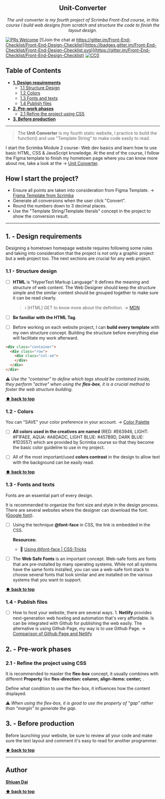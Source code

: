 <h2 align="center">Unit-Converter</h2>

<p align="center">
  <em> The unit converter is my fourth project of Scrimba Front-End course, in this course I build web designs from scratch and structure the code to finish the layout design.</em>
</p>

[![PRs Welcome](https://img.shields.io/badge/PRs-welcome-brightgreen.svg)](http://makeapullrequest.com) [![Join the chat at https://gitter.im/Front-End-Checklist/Front-End-Design-Checklist](https://badges.gitter.im/Front-End-Checklist/Front-End-Design-Checklist.svg)](https://gitter.im/Front-End-Checklist/Front-End-Design-Checklist) [![CC0](https://img.shields.io/badge/license-CC0-green.svg)](https://creativecommons.org/publicdomain/zero/1.0/)

## Table of Contents
* **[1. Design requirements](#1---design-requirements)**
	* [1.1 Structure Design](#11---grid-system)
	* [1.2 Colors](#12---colors)
	* [1.3 Fonts and texts](#13---fonts-and-texts)
	* [1.4 Publish files](#14---publish-files)
* **[2. Pre-work phases](#2---pre-work-phases)**
	* [2.1 Refine the project using CSS](#21---refine-the-project-using-CSS)
* **[3. Before production](#3---before-production)**

---

> The **Unit Converter** is my fourth static website, I practice to build the function() and use "Template String" to make code easily to read.

I start the Scrimba Module 2 course- Web dev basics and learn how to use basic HTML, CSS & JavaScript knowledge. At the end of the course, I follow the Figma template to finish my hometown page where you can know more about me, take a look at the → [Unit Converter](https://shiuandai.github.io/Unit-Converter/).

## How I start the project?

* Ensure all points are taken into consideration from Figma Template. → [Figma Template from Scrimba](https://www.figma.com/file/cqtGul0V8RFXY4vTcIv1Kc/Unit-Conversion?type=design&node-id=0-1&mode=design&t=VhkuEmfZw4OMoEqd-0)
* Generate all conversions when the user click "Convert".
* Round the numbers down to 3 decimal places.
* Use the "Template String/Template literals" concept in the project to show the conversion result.

---

## 1. - Design requirements

Designing a hometown homepage website requires following some rules and taking into consideration that the project is not only a graphic project but a web project too. The next sections are crucial for any web project.

### 1.1 - Structure design

* [ ] **HTML** is "HyperText Markup Language" It defines the meaning and structure of web content. The Web Designer should keep the structure simple and the similar content should be grouped together to make sure it can be read clearly.
	> ℹ️ [HTML] GET to know more about the definition. → [MDN](https://developer.mozilla.org/en-US/docs/Web/HTML)

* [ ] **Be familiar with the HTML Tag**. 
* [ ] Before working on each website project, I can **build every template** with my own structure concept. Building the structure before everything else will facilitate my work afterward.

```html
<div class="container">
  <div class="row">
    <div class="col-sm">
    </div>
  </div>
</div>
```

⚠️ *Use the "container" to define which tags should be contained inside, they perform "active" when using the **flex-box**, it is a crucial method to foster the web structure building.* 

**[⬆ back to top](#table-of-contents)**

### 1.2 - Colors

You can "SAVE" your color preference in your account. → [Color Palette](https://scrimba.com/links/hometown-palette)

* [ ] **All colors used in the creatives are named** (RED: #E63946, LIGHT: #F1FAEE, AQUA: #A8DADC, LIGHT BLUE: #457B9D, DARK BLUE: #1D3557) which are provided by Scrimba course so that they become the basic color guideline to use in my project.

* [ ] All of the most important/used **colors contrast** in the design to allow text with the background can be easily read.

**[⬆ back to top](#table-of-contents)**

### 1.3 - Fonts and texts

Fonts are an essential part of every design.

It is recommended to organize the font size and style in the design process. There are several websites where the designer can download the font. ([Google font](https://fonts.google.com/)).

* [ ] Using the technique **@font-face** in CSS, the link is embedded in the CSS. 

  __Resources:__
	* 📖 [Using @font-face | CSS-Tricks](https://css-tricks.com/snippets/css/using-font-face/)

* [ ] The **Web Safe Fonts** is an important concept. Web-safe fonts are fonts that are pre-installed by many operating systems. While not all systems have the same fonts installed, you can use a web-safe font stack to choose several fonts that look similar and are installed on the various systems that you want to support.

**[⬆ back to top](#table-of-contents)**


### 1.4 - Publish files

* [ ] How to host your website, there are several ways. 1. **Netlify** provides next-generation web hosting and automation that's very affordable. Is can be integrated with Github for publishing the web easily. The alternative is using Github Page, my way is to use Github Page. → [Comparison of Github Page and Netlify](https://www.freecodecamp.org/news/publish-your-website-netlify-github/) 

## 2. - Pre-work phases

### 2.1 - Refine the project using CSS

It is recommended to master the **flex-box** concept, it usually combines with different **Property** like **flex-direction: column; align-items: center;** .

Define what condition to use the flex-box, it influences how the content displayed.

⚠️ *When using the flex-box, it is good to use the property of "gap" rather than "margin" to generate the gap.*

## 3. - Before production

Before launching your website, be sure to review all your code and make sure the text layout and comment it's easy to read for another programmer.

**[⬆ back to top](#table-of-contents)**

---

## Author

**[Shiuan Dai](https://www.linkedin.com/in/shiuandai/)**

**[⬆ back to top](#table-of-contents)**


[6]:	https://guideguide.me/
[7]:	https://www.sketchapp.com/docs/canvas/rulers-guides-grids/
[8]:	https://getbootstrap.com/docs/4.0/layout/grid/
[9]:	http://flexboxgrid.com/
[10]: https://css-tricks.com/dont-overthink-it-grids/
[11]:	https://www.lifewire.com/aco-file-2619477
[16]:	http://bradfrost.com/blog/post/atomic-web-design/
[22]:	https://js.libhunt.com/
[23]:	https://bestof.js.org/
[28]:	https://gitter.im/Front-End-Checklist/Front-End-Design-Checklist
